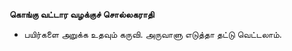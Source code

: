 **கொங்கு வட்டார வழக்குச் சொல்லகராதி**
- பயிர்களை அறுக்க உதவும் கருவி. அருவாளு எடுத்தா தட்டு வெட்டலாம்.


